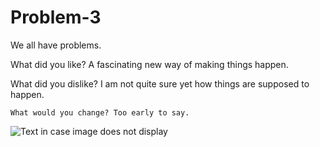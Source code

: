 # Problem-3
We all have problems. 

  What did you like? A fascinating new way of making things happen. 
 
   What did you dislike? I am not quite sure yet how things are supposed to happen. 
 
    What would you change? Too early to say. 


![Text in case image does not display](https://cloud.githubusercontent.com/assets/21999033/18541851/3cd53926-7b17-11e6-87f8-ffc1fa0d0294.JPG)<br/>

